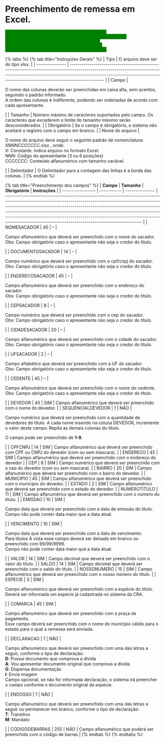 # Preenchimento de remessa em Excel.

<mark style="color:green;background-color:green;">**``**</mark>[<mark style="color:green;background-color:green;">**`DOWNLOAD DO ARQUIVO EXEMPLO`**</mark>](https://github.com/p21sistemas/manual-cra-21/blob/main/XNNNCCCCCC.xlsx?raw=true)<mark style="color:green;background-color:green;">**``**</mark>

{% tabs %}
{% tab title="Instruções Gerais" %}
| Tipo            | O arquivo deve ser do tipo xlsx.                                                                                                                                                                                                                            |
| --------------- | ----------------------------------------------------------------------------------------------------------------------------------------------------------------------------------------------------------------------------------------------------------- |
| Campo           | <p>O nome das colunas deverão ser preenchidas em caixa alta, sem acentos, seguindo o padrão informado.<br>A ordem das colunas é indiferente, podendo ser ordenadas de acordo com cada apresentante.</p>                                                     |
| Tamanho         | Número máximo de caracteres suportados pelo campo. Os caracteres que excederem o limite do tamanho máximo serão desconsiderados.                                                                                                                            |
| Obrigatório     | Se o campo é obrigatório, o sistema não aceitará o registro com o campo em branco.                                                                                                                                                                          |
| Nome do arquivo | <p>O nome do arquivo deve seguir o seguinte padrão de nomenclatura: XNNNCCCCCCC.xlsx , onde:<br>X: Constante. Indica arquivo no formato Excel.<br>NNN: Código do apresentante (3 ou 6 posições)<br>CCCCCCC: Conteúdo alfanumérico com tamanho variável.</p> |
| Delimitador     | O Delimitador para a contagem das linhas é a borda das colunas.                                                                                                                                                                                             |
{% endtab %}

{% tab title="Preenchimento dos campos" %}
| **Campo**         | **Tamanho** | **Obrigatório** | **Instruções**                                                                                                                                                                                                                                                                                                                                                                                                                                                              |
| ----------------- | ----------- | --------------- | --------------------------------------------------------------------------------------------------------------------------------------------------------------------------------------------------------------------------------------------------------------------------------------------------------------------------------------------------------------------------------------------------------------------------------------------------------------------------- |
| NOMESACADOR       | 45          | –               | <p>Campo alfanumérico que deverá ser preenchido com o nome do sacador.<br>Obs: Campo obrigatório caso o apresentante não seja o credor do título.</p>                                                                                                                                                                                                                                                                                                                       |
| DOCUMENTOSACADOR  | 14          | –               | <p>Campo numérico que deverá ser preenchido com o cpf/cnpj do sacador.<br>Obs: Campo obrigatório caso o apresentante não seja o credor do título.</p>                                                                                                                                                                                                                                                                                                                       |
| ENDERECOSACADOR   | 45          | –               | <p>Campo alfanumérico que deverá ser preenchido com o endereço do sacador.<br>Obs: Campo obrigatório caso o apresentante não seja o credor do título.</p>                                                                                                                                                                                                                                                                                                                   |
| CEPSACADOR        | 8           | –               | <p>Campo numérico que deverá ser preenchido com o cep do sacador.<br>Obs: Campo obrigatório caso o apresentante não seja o credor do título.</p>                                                                                                                                                                                                                                                                                                                            |
| CIDADESACADOR     | 20          | –               | <p>Campo alfanumérico que deverá ser preenchido com o cidade do sacador.<br>Obs: Campo obrigatório caso o apresentante não seja o credor do título.</p>                                                                                                                                                                                                                                                                                                                     |
| UFSACADOR         | 2           | –               | <p>Campo alfabético que deverá ser preenchido com a UF do sacador.<br>Obs: Campo obrigatório caso o apresentante não seja o credor do título.</p>                                                                                                                                                                                                                                                                                                                           |
| CEDENTE           | 45          | –               | <p>Campo alfanumérico que deverá ser preenchido com o nome do cedente.<br>Obs: Campo obrigatório caso o apresentante não seja o credor do título.</p>                                                                                                                                                                                                                                                                                                                       |
| DEVEDOR           | 45          | SIM             | Campo alfanumérico que deverá ser preenchido com o nome do devedor.                                                                                                                                                                                                                                                                                                                                                                                                         |
| SEQUENCIALDEVEDOR | 1           | NÃO             | <p>Campo numérico que deverá ser preenchido com a quantidade de devedores do título. A cada nome inserido na coluna DEVEDOR, incremente o valor deste campo. Repita as demais colunas do título.</p><p>O campo pode ser preenchido de <strong>1-9</strong>.</p>                                                                                                                                                                                                             |
| CPFCNPJ           | 14          | SIM             | Campo alfanumérico que deverá ser preenchido com CPF ou CNPJ do devedor (com ou sem mascara).                                                                                                                                                                                                                                                                                                                                                                               |
| ENDERECO          | 45          | SIM             | Campo alfanumérico que deverá ser preenchido com o endereço do devedor                                                                                                                                                                                                                                                                                                                                                                                                      |
| CEP               | 8           | SIM             | Campo numérico que deverá ser preenchido com o cep do devedor (com ou sem mascara).                                                                                                                                                                                                                                                                                                                                                                                         |
| BAIRRO            | 20          | SIM             | Campo alfanumérico que deverá ser preenchido com o bairro do devedor.                                                                                                                                                                                                                                                                                                                                                                                                       |
| MUNICIPIO         | 45          | SIM             | Campo alfanumérico que deverá ser preenchido com o município do devedor.                                                                                                                                                                                                                                                                                                                                                                                                    |
| ESTADO            | 2           | SIM             | Campo alfanumérico que deverá ser preenchido com o estado do devedor.                                                                                                                                                                                                                                                                                                                                                                                                       |
| NUMEROTITULO      | 11          | SIM             | Campo alfanumérico que deverá ser preenchido com o número do título.                                                                                                                                                                                                                                                                                                                                                                                                        |
| EMISSAO           | 10          | SIM             | <p>Campo data que deverá ser preenchido com a data de emissão do título.<br>Campo não pode conter data maior que a data atual.</p>                                                                                                                                                                                                                                                                                                                                          |
| VENCIMENTO        | 10          | SIM             | <p>Campo data que deverá ser preenchido com a data de vencimento.<br>Para títulos À vista esse campo deverá ser deixado em branco ou preenchido com 99/99/9999.<br>Campo não pode conter data maior que a data atual.</p>                                                                                                                                                                                                                                                   |
| VALOR             | 14          | SIM             | Campo decimal que deverá ser preenchido com o valor do título.                                                                                                                                                                                                                                                                                                                                                                                                              |
| SALDO             | 14          | SIM             | Campo decimal que deverá ser preenchido com o saldo do título.                                                                                                                                                                                                                                                                                                                                                                                                              |
| NOSSONUMERO       | 15          | SIM             | Campo alfanumérico que deverá ser preenchido com o nosso número do título.                                                                                                                                                                                                                                                                                                                                                                                                  |
| ESPECIE           | 3           | SIM             | <p>Campo alfanumérico que deverá ser preenchido com a espécie do título.<br>Deverá ser informada um espécie já cadastrada no sistema da CRA.</p>                                                                                                                                                                                                                                                                                                                            |
| COMARCA           | 45          | SIM             | <p>Campo alfanumérico que deverá ser preenchido com a praça de pagamento.<br>Esse campo deverá ser preenchido com o nome do município válido para o estado para o qual a remessa será enviada.</p>                                                                                                                                                                                                                                                                          |
| DECLARACAO        | 1           | NÃO             | <p>Campo alfanumérico que deverá ser preenchido com uma das letras a seguir, conforme o tipo de declaração:<br><strong>D</strong>: Possui documento que comprova a dívida<br><strong>A</strong>: Vou apresentar documento original que comprova a dívida<br><strong>G</strong>: Dispensa documentação<br><strong>I</strong>: Envia imagem<br>Campo opcional, se não for informada declaração, o sistema irá preencher o campo conforme o documento original da espécie.</p> |
| ENDOSSO           | 1           | NÃO             | <p>Campo alfanumérico que deverá ser preenchido com uma das letras a seguir ou permanecer em branco, conforme o tipo de declaração:<br><strong>T</strong>: Transitivo<br><strong>M</strong>: Mandato</p>                                                                                                                                                                                                                                                                    |
| CODIGODEBARRAS    | 255         | NÃO             | Campo alfanumérico que poderá ser preenchido com o código de barras                                                                                                                                                                                                                                                                                                                                                                                                         |
{% endtab %}
{% endtabs %}
